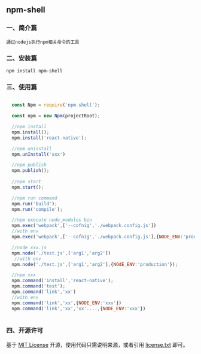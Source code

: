 ## npm-shell

### 一、简介篇

    通过nodejs执行npm相关命令的工具


### 二、安装篇

    npm install npm-shell
    
     
### 三、使用篇

```js

  const Npm = require('npm-shell');

  const npm = new Npm(projectRoot);

  //npm install
  npm.install();
  npm.install('react-native');

  //npm uninstall
  npm.unInstall('xxx')

  //npm publish
  npm.publish();
    
  //npm start
  npm.start();

  //npm run command
  npm.run('build');
  npm.run('compile');

  //npm execute node_modules bin
  npm.exec('webpack',['--cofnig','./webpack.config.js'])
  //with env
  npm.exec('webpack',['--cofnig','./webpack.config.js'],{NODE_ENV:'production'})

  //node xxx.js
  npm.node('./test.js',['arg1','arg2'])
   //with env
  npm.node('./test.js',['arg1','arg2'],{NOdE_ENV:'production'});

  //npm xxx
  npm.command('install','react-native');
  npm.command('test');
  npm.command('link','xx')
  //with env
  npm.command('link','xx',{NODE_ENV:'xxx'})
  npm.command('link','xx','xx'....,{NODE_ENV:'xxx'})
  

```

### 四、开源许可
基于 [MIT License](http://zh.wikipedia.org/wiki/MIT_License) 开源，使用代码只需说明来源，或者引用 [license.txt](https://github.com/sofish/typo.css/blob/master/license.txt) 即可。